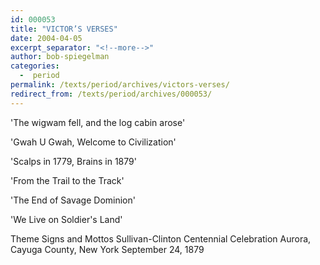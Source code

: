 ```yaml
---
id: 000053
title: "VICTOR’S VERSES"
date: 2004-04-05
excerpt_separator: "<!--more-->"
author: bob-spiegelman
categories:
  -  period
permalink: /texts/period/archives/victors-verses/
redirect_from: /texts/period/archives/000053/
---
```


'The wigwam fell, and the log cabin arose'

'Gwah U Gwah, Welcome to Civilization'

'Scalps in 1779, Brains in 1879'

'From the Trail to the Track'

'The End of Savage Dominion'

'We Live on Soldier's Land'

Theme Signs and Mottos
Sullivan-Clinton Centennial Celebration
Aurora, Cayuga County, New York
September 24, 1879
